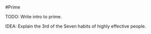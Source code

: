 #Prime

TODO: Write intro to prime.

IDEA: Explain the 3rd of the Seven habits of highly effective people.
